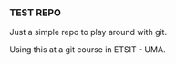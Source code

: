 ### TEST REPO


Just a simple repo to play around with git. 

Using this at a git course in ETSIT - UMA. 

